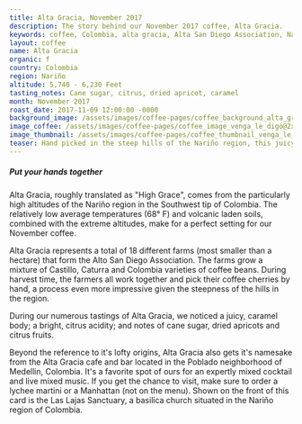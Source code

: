 ```yaml
---
title: Alta Gracia, November 2017
description: The story behind our November 2017 coffee, Alta Gracia.
keywords: coffee, Colombia, alta gracia, Alta San Diego Association, Nariño, Medellin
layout: coffee
name: Alta Gracia
organic: f
country: Colombia
region: Nariño
altitude: 5,740 - 6,230 Feet
tasting_notes: Cane sugar, citrus, dried apricot, caramel
month: November 2017
roast_date: 2017-11-09 12:00:00 -0000
background_image: /assets/images/coffee-pages/coffee_background_alta_gracia@2x.jpg
image_coffee: /assets/images/coffee-pages/coffee_image_venga_le_digo@2x.jpg
image_thumbnail: /assets/images/coffee-pages/coffee_thumbnail_venga_le_digo@2x.jpg
teaser: Hand picked in the steep hills of the Nariño region, this juicy and caramel bodied coffee is a perfect introduction to Colombian coffees.
---
```

<h5>Put your hands together</h5>
<p>Alta Gracia, roughly translated as "High Grace", comes from the particularly high altitudes of the Nariño region in the Southwest tip of Colombia. The relatively low average temperatures (68° F) and volcanic laden soils, combined with the extreme altitudes, make for a perfect setting for our November coffee.</p>
<p>Alta Gracia represents a total of 18 different farms (most smaller than a hectare) that form the Alto San Diego Association. The farms grow a mixture of Castillo, Caturra and Colombia varieties of coffee beans. During harvest time, the farmers all work together and pick their coffee cherries by hand, a process even more impressive given the steepness of the hills in the region.</p>
<p>During our numerous tastings of Alta Gracia, we noticed a juicy, caramel body; a bright, citrus acidity; and notes of cane sugar, dried apricots and citrus fruits.</p>
<p class="footnote">Beyond the reference to it's lofty origins, Alta Gracia also gets it's namesake from the Alta Gracia cafe and bar located in the Poblado neighborhood of Medellin, Colombia. It's a favorite spot of ours for an expertly mixed cocktail and live mixed music. If you get the chance to visit, make sure to order a lychee martini or a Manhattan (not on the menu). Shown on the front of this card is the Las Lajas Sanctuary, a basilica church situated in the Nariño region of Colombia.</p>